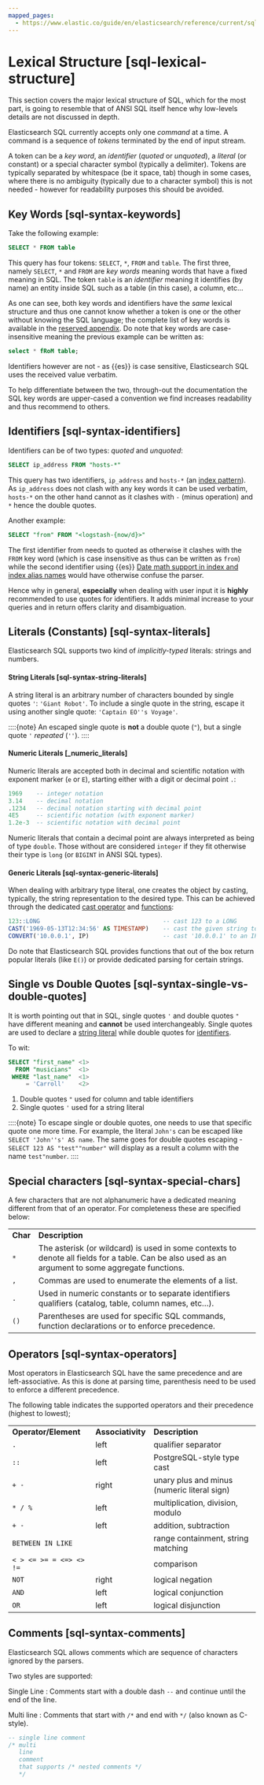 ```yaml
---
mapped_pages:
  - https://www.elastic.co/guide/en/elasticsearch/reference/current/sql-lexical-structure.html
---
```


# Lexical Structure [sql-lexical-structure]

This section covers the major lexical structure of SQL, which for the most part, is going to resemble that of ANSI SQL itself hence why low-levels details are not discussed in depth.

Elasticsearch SQL currently accepts only one *command* at a time. A command is a sequence of *tokens* terminated by the end of input stream.

A token can be a *key word*, an *identifier* (*quoted* or *unquoted*), a *literal* (or constant) or a special character symbol (typically a delimiter). Tokens are typically separated by whitespace (be it space, tab) though in some cases, where there is no ambiguity (typically due to a character symbol) this is not needed - however for readability purposes this should be avoided.

## Key Words [sql-syntax-keywords]

Take the following example:

```sql
SELECT * FROM table
```

This query has four tokens: `SELECT`, `*`, `FROM` and `table`. The first three, namely `SELECT`, `*` and `FROM` are *key words* meaning words that have a fixed meaning in SQL. The token `table` is an *identifier* meaning it identifies (by name) an entity inside SQL such as a table (in this case), a column, etc…​

As one can see, both key words and identifiers have the *same* lexical structure and thus one cannot know whether a token is one or the other without knowing the SQL language; the complete list of key words is available in the [reserved appendix](sql-syntax-reserved.md). Do note that key words are case-insensitive meaning the previous example can be written as:

```sql
select * fRoM table;
```

Identifiers however are not - as {{es}} is case sensitive, Elasticsearch SQL uses the received value verbatim.

To help differentiate between the two, through-out the documentation the SQL key words are upper-cased a convention we find increases readability and thus recommend to others.


## Identifiers [sql-syntax-identifiers]

Identifiers can be of two types: *quoted* and *unquoted*:

```sql
SELECT ip_address FROM "hosts-*"
```

This query has two identifiers, `ip_address` and `hosts-*` (an [index pattern](https://www.elastic.co/guide/en/elasticsearch/reference/current/api-conventions.html#api-multi-index)). As `ip_address` does not clash with any key words it can be used verbatim, `hosts-*` on the other hand cannot as it clashes with `-` (minus operation) and `*` hence the double quotes.

Another example:

```sql
SELECT "from" FROM "<logstash-{now/d}>"
```

The first identifier from needs to quoted as otherwise it clashes with the `FROM` key word (which is case insensitive as thus can be written as `from`) while the second identifier using {{es}} [Date math support in index and index alias names](https://www.elastic.co/guide/en/elasticsearch/reference/current/api-conventions.html#api-date-math-index-names) would have otherwise confuse the parser.

Hence why in general, **especially** when dealing with user input it is **highly** recommended to use quotes for identifiers. It adds minimal increase to your queries and in return offers clarity and disambiguation.


## Literals (Constants) [sql-syntax-literals]

Elasticsearch SQL supports two kind of *implicitly-typed* literals: strings and numbers.


#### String Literals [sql-syntax-string-literals] 

A string literal is an arbitrary number of characters bounded by single quotes `'`: `'Giant Robot'`. To include a single quote in the string, escape it using another single quote: `'Captain EO''s Voyage'`.

::::{note} 
An escaped single quote is **not** a double quote (`"`), but a single quote `'` *repeated* (`''`).
::::



#### Numeric Literals [_numeric_literals] 

Numeric literals are accepted both in decimal and scientific notation with exponent marker (`e` or `E`), starting either with a digit or decimal point `.`:

```sql
1969    -- integer notation
3.14    -- decimal notation
.1234   -- decimal notation starting with decimal point
4E5     -- scientific notation (with exponent marker)
1.2e-3  -- scientific notation with decimal point
```

Numeric literals that contain a decimal point are always interpreted as being of type `double`. Those without are considered `integer` if they fit otherwise their type is `long` (or `BIGINT` in ANSI SQL types).


#### Generic Literals [sql-syntax-generic-literals] 

When dealing with arbitrary type literal, one creates the object by casting, typically, the string representation to the desired type. This can be achieved through the dedicated [cast operator](sql-operators-cast.md) and [functions](sql-functions-type-conversion.md):

```sql
123::LONG                                   -- cast 123 to a LONG
CAST('1969-05-13T12:34:56' AS TIMESTAMP)    -- cast the given string to datetime
CONVERT('10.0.0.1', IP)                     -- cast '10.0.0.1' to an IP
```

Do note that Elasticsearch SQL provides functions that out of the box return popular literals (like `E()`) or provide dedicated parsing for certain strings.


## Single vs Double Quotes [sql-syntax-single-vs-double-quotes]

It is worth pointing out that in SQL, single quotes `'` and double quotes `"` have different meaning and **cannot** be used interchangeably. Single quotes are used to declare a [string literal](#sql-syntax-string-literals) while double quotes for [identifiers](#sql-syntax-identifiers).

To wit:

```sql
SELECT "first_name" <1>
  FROM "musicians"  <1>
 WHERE "last_name"  <1>
     = 'Carroll'    <2>
```

1. Double quotes `"` used for column and table identifiers
2. Single quotes `'` used for a string literal


::::{note} 
To escape single or double quotes, one needs to use that specific quote one more time. For example, the literal `John's` can be escaped like `SELECT 'John''s' AS name`. The same goes for double quotes escaping - `SELECT 123 AS "test""number"` will display as a result a column with the name `test"number`.
::::



## Special characters [sql-syntax-special-chars]

A few characters that are not alphanumeric have a dedicated meaning different from that of an operator. For completeness these are specified below:

|     |     |
| --- | --- |
| **Char** | **Description** |
| `*` | The asterisk (or wildcard) is used in some contexts to denote all fields for a table. Can be also used as an argument to some aggregate functions. |
| `,` | Commas are used to enumerate the elements of a list. |
| `.` | Used in numeric constants or to separate identifiers qualifiers (catalog, table, column names, etc…​). |
| `()` | Parentheses are used for specific SQL commands, function declarations or to enforce precedence. |


## Operators [sql-syntax-operators]

Most operators in Elasticsearch SQL have the same precedence and are left-associative. As this is done at parsing time, parenthesis need to be used to enforce a different precedence.

The following table indicates the supported operators and their precedence (highest to lowest);

|     |     |     |
| --- | --- | --- |
| **Operator/Element** | **Associativity** | **Description** |
| `.` | left | qualifier separator |
| `::` | left | PostgreSQL-style type cast |
| `+ -` | right | unary plus and minus (numeric literal sign) |
| `* / %` | left | multiplication, division, modulo |
| `+ -` | left | addition, subtraction |
| `BETWEEN IN LIKE` |  | range containment, string matching |
| `< > <= >= = <=> <> !=` |  | comparison |
| `NOT` | right | logical negation |
| `AND` | left | logical conjunction |
| `OR` | left | logical disjunction |


## Comments [sql-syntax-comments]

Elasticsearch SQL allows comments which are sequence of characters ignored by the parsers.

Two styles are supported:

Single Line
:   Comments start with a double dash `--` and continue until the end of the line.

Multi line
:   Comments that start with `/*` and end with `*/` (also known as C-style).

```sql
-- single line comment
/* multi
   line
   comment
   that supports /* nested comments */
   */
```


